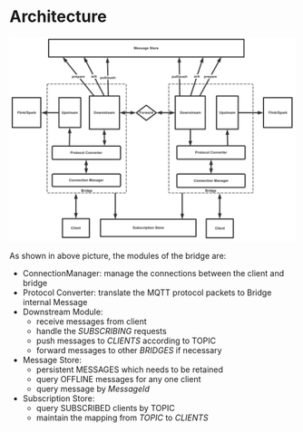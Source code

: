 # Architecture

![](images/architecture.png)

As shown in above picture, the modules of the bridge are:
- ConnectionManager: manage the connections between the client and bridge
- Protocol Converter: translate the MQTT protocol packets to Bridge internal Message
- Downstream Module:
    - receive messages from client
    - handle the *SUBSCRIBING* requests
    - push messages to *CLIENTS* according to TOPIC
    - forward messages to other *BRIDGES* if necessary
- Message Store:
    - persistent MESSAGES which needs to be retained
    - query OFFLINE messages for any one client
    - query message by *MessageId*
- Subscription Store:
    - query SUBSCRIBED clients by TOPIC
    - maintain the mapping from *TOPIC* to *CLIENTS*
